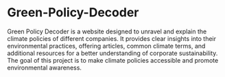 # Green-Policy-Decoder
Green Policy Decoder is a website designed to unravel and explain the climate policies of different companies. It provides clear insights into their environmental practices, offering articles, common climate terms, and additional resources for a better understanding of corporate sustainability. The goal of this project is to make climate policies accessible and promote environmental awareness.
